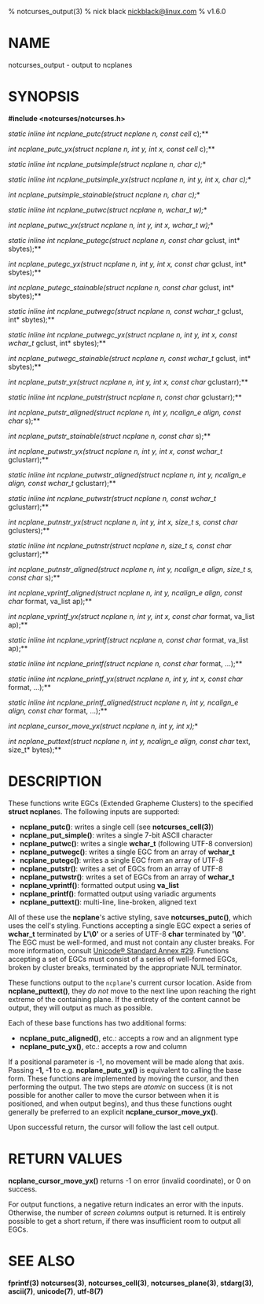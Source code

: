 % notcurses_output(3)
% nick black <nickblack@linux.com>
% v1.6.0

# NAME

notcurses_output - output to ncplanes

# SYNOPSIS

**#include <notcurses/notcurses.h>**

**static inline int ncplane_putc(struct ncplane* n, const cell* c);**

**int ncplane_putc_yx(struct ncplane* n, int y, int x, const cell* c);**

**static inline int ncplane_putsimple(struct ncplane* n, char c);**

**static inline int ncplane_putsimple_yx(struct ncplane* n, int y, int x, char c);**

**int ncplane_putsimple_stainable(struct ncplane* n, char c);**

**static inline int ncplane_putwc(struct ncplane* n, wchar_t w);**

**int ncplane_putwc_yx(struct ncplane* n, int y, int x, wchar_t w);**

**static inline int ncplane_putegc(struct ncplane* n, const char* gclust, int* sbytes);**

**int ncplane_putegc_yx(struct ncplane* n, int y, int x, const char* gclust, int* sbytes);**

**int ncplane_putegc_stainable(struct ncplane* n, const char* gclust, int* sbytes);**

**static inline int ncplane_putwegc(struct ncplane* n, const wchar_t* gclust, int* sbytes);**

**static inline int ncplane_putwegc_yx(struct ncplane* n, int y, int x, const wchar_t* gclust, int* sbytes);**

**int ncplane_putwegc_stainable(struct ncplane* n, const wchar_t* gclust, int* sbytes);**

**int ncplane_putstr_yx(struct ncplane* n, int y, int x, const char* gclustarr);**

**static inline int ncplane_putstr(struct ncplane* n, const char* gclustarr);**

**int ncplane_putstr_aligned(struct ncplane* n, int y, ncalign_e align, const char* s);**

**int ncplane_putstr_stainable(struct ncplane* n, const char* s);**

**int ncplane_putwstr_yx(struct ncplane* n, int y, int x, const wchar_t* gclustarr);**

**static inline int ncplane_putwstr_aligned(struct ncplane* n, int y, ncalign_e align, const wchar_t* gclustarr);**

**static inline int ncplane_putwstr(struct ncplane* n, const wchar_t* gclustarr);**

**int ncplane_putnstr_yx(struct ncplane* n, int y, int x, size_t s, const char* gclusters);**

**static inline int ncplane_putnstr(struct ncplane* n, size_t s, const char* gclustarr);**

**int ncplane_putnstr_aligned(struct ncplane* n, int y, ncalign_e align, size_t s, const char* s);**

**int ncplane_vprintf_aligned(struct ncplane* n, int y, ncalign_e align, const char* format, va_list ap);**

**int ncplane_vprintf_yx(struct ncplane* n, int y, int x, const char* format, va_list ap);**

**static inline int ncplane_vprintf(struct ncplane* n, const char* format, va_list ap);**

**static inline int ncplane_printf(struct ncplane* n, const char* format, ...);**

**static inline int ncplane_printf_yx(struct ncplane* n, int y, int x, const char* format, ...);**

**static inline int ncplane_printf_aligned(struct ncplane* n, int y, ncalign_e align, const char* format, ...);**

**int ncplane_cursor_move_yx(struct ncplane* n, int y, int x);**

**int ncplane_puttext(struct ncplane* n, int y, ncalign_e align, const char* text, size_t* bytes);**

# DESCRIPTION

These functions write EGCs (Extended Grapheme Clusters) to the specified
**struct ncplane**s. The following inputs are supported:

* **ncplane_putc()**: writes a single cell (see **notcurses_cell(3)**)
* **ncplane_put_simple()**: writes a single 7-bit ASCII character
* **ncplane_putwc()**: writes a single **wchar_t** (following UTF-8 conversion)
* **ncplane_putwegc()**: writes a single EGC from an array of **wchar_t**
* **ncplane_putegc()**: writes a single EGC from an array of UTF-8
* **ncplane_putstr()**: writes a set of EGCs from an array of UTF-8
* **ncplane_putwstr()**: writes a set of EGCs from an array of **wchar_t**
* **ncplane_vprintf()**: formatted output using **va_list**
* **ncplane_printf()**: formatted output using variadic arguments
* **ncplane_puttext()**: multi-line, line-broken, aligned text

All of these use the **ncplane**'s active styling, save **notcurses_putc()**,
which uses the cell's styling. Functions accepting a single EGC expect a series
of **wchar_t** terminated by **L'\0'** or a series of UTF-8 **char** terminated
by **'\0'**. The EGC must be well-formed, and must not contain any cluster
breaks. For more information, consult [Unicode® Standard Annex #29](https://unicode.org/reports/tr29/).
Functions accepting a set of EGCs must consist of a series of well-formed EGCs,
broken by cluster breaks, terminated by the appropriate NUL terminator.

These functions output to the `ncplane`'s current cursor location. Aside from
**ncplane_puttext()**, they *do not* move to the next line upon reaching the
right extreme of the containing plane. If the entirety of the content cannot be
output, they will output as much as possible.

Each of these base functions has two additional forms:

* **ncplane_putc_aligned()**, etc.: accepts a row and an alignment type
* **ncplane_putc_yx()**, etc.: accepts a row and column

If a positional parameter is -1, no movement will be made along that axis.
Passing **-1, -1** to e.g. **ncplane_putc_yx()** is equivalent to calling the
base form. These functions are implemented by moving the cursor, and then
performing the output. The two steps are *atomic* on success (it is not possible
for another caller to move the cursor between when it is positioned, and when
output begins), and thus these functions ought generally be preferred to an
explicit **ncplane_cursor_move_yx()**.

Upon successful return, the cursor will follow the last cell output.

# RETURN VALUES

**ncplane_cursor_move_yx()** returns -1 on error (invalid coordinate), or 0
on success.

For output functions, a negative return indicates an error with the inputs.
Otherwise, the number of *screen columns* output is returned. It is entirely
possible to get a short return, if there was insufficient room to output all
EGCs.

# SEE ALSO

**fprintf(3)**
**notcurses(3)**,
**notcurses_cell(3)**,
**notcurses_plane(3)**,
**stdarg(3)**,
**ascii(7)**,
**unicode(7)**,
**utf-8(7)**
